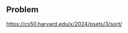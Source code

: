 <h2 tabindex="-1" class="heading-element" dir="auto">Problem</h2>

https://cs50.harvard.edu/x/2024/psets/3/sort/
